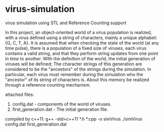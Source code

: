 # virus-simulation
virus simulation using STL and Reference Counting support

In this project, an object-oriented world of a virus population is realized, with a virus defined using a string of characters, mainly a unique alphabet: {G, C, T, A}.
It is assumed that when checking the state of the world (at any time pulse), there is a population of a fixed size of viruses, each virus contains a valid string, and that they perform string updates from one point in time to another. With the definition of the world, the initial generation of viruses will be defined; The character strings of this generation are considered to be the "ancestors" of the strings during the simulation. In particular, each virus must remember during the simulation who the "ancestor" of its string of characters is. About this memory be realized through a reference counting mechanism.

attached files:
1. config.dat - components of the world of viruses.
2. first_generation.dat - The initial generation file.

compiled by c++11: 
  g++ -std=c++11 *.h *.cpp -o simVirus
  ./simVirus config.dat first_generation.dat
